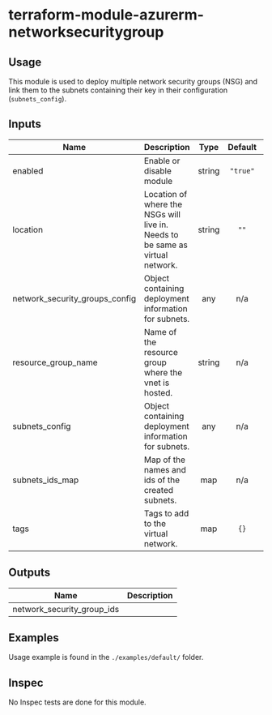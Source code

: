 # terraform-module-azurerm-networksecuritygroup

## Usage

This module is used to deploy multiple network security groups (NSG) and link them to the subnets containing their key in their configuration (`subnets_config`).

<!-- BEGINNING OF PRE-COMMIT-TERRAFORM DOCS HOOK -->
## Inputs

| Name | Description | Type | Default | Required |
|------|-------------|:----:|:-----:|:-----:|
| enabled | Enable or disable module | string | `"true"` | no |
| location | Location of where the NSGs will live in. Needs to be same as virtual network. | string | `""` | no |
| network\_security\_groups\_config | Object containing deployment information for subnets. | any | n/a | yes |
| resource\_group\_name | Name of the resource group where the vnet is hosted. | string | n/a | yes |
| subnets\_config | Object containing deployment information for subnets. | any | n/a | yes |
| subnets\_ids\_map | Map of the names and ids of the created subnets. | map | n/a | yes |
| tags | Tags to add to the virtual network. | map | `{}` | no |

## Outputs

| Name | Description |
|------|-------------|
| network\_security\_group\_ids |  |

<!-- END OF PRE-COMMIT-TERRAFORM DOCS HOOK -->

## Examples

Usage example is found in the `./examples/default/` folder.

## Inspec

No Inspec tests are done for this module.
